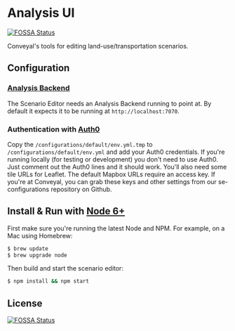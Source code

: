 # Analysis UI
[![FOSSA Status](https://app.fossa.io/api/projects/git%2Bgithub.com%2Fconveyal%2Fanalysis-ui.svg?type=shield)](https://app.fossa.io/projects/git%2Bgithub.com%2Fconveyal%2Fanalysis-ui?ref=badge_shield)


Conveyal's tools for editing land-use/transportation scenarios.

## Configuration

### [Analysis Backend](https://github.com/conveyal/analysis-backend)

The Scenario Editor needs an Analysis Backend running to point at. By default it expects it to be running at `http://localhost:7070`.

### Authentication with [Auth0](https://auth0.com/)

Copy the `/configurations/default/env.yml.tmp` to `/configurations/default/env.yml` and add your Auth0 credentials. If you're running locally (for testing or development) you don't need to use Auth0. Just comment out the Auth0 lines and it should work. You'll also need some tile URLs for Leaflet. The default Mapbox URLs require an access key. If you're at Conveyal, you can grab these keys and other settings from our se-configurations repository on Github.

## Install & Run with [Node 6+](https://nodejs.org/en/download/current/)

First make sure you're running the latest Node and NPM. For example, on a Mac using Homebrew:

```bash
$ brew update
$ brew upgrade node
```

Then build and start the scenario editor:
```bash
$ npm install && npm start
```




## License
[![FOSSA Status](https://app.fossa.io/api/projects/git%2Bgithub.com%2Fconveyal%2Fanalysis-ui.svg?type=large)](https://app.fossa.io/projects/git%2Bgithub.com%2Fconveyal%2Fanalysis-ui?ref=badge_large)
